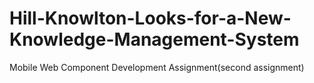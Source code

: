 # Hill-Knowlton-Looks-for-a-New-Knowledge-Management-System
Mobile Web Component Development Assignment(second assignment)
